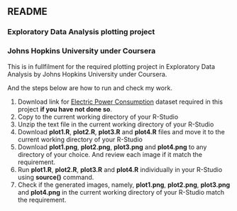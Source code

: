 ## README
### Exploratory Data Analysis plotting project 
### Johns Hopkins University under Coursera

This is in fullfilment for the required plotting project in Exploratory Data Analysis by Johns Hopkins University under Coursera.

And the steps below are how to run and check my work.

1. Download link for [Electric Power Consumption](https://d396qusza40orc.cloudfront.net/exdata%2Fdata%2Fhousehold_power_consumption.zip) dataset required in this project **if you have not done so**.
2. Copy to the current working directory of your R-Studio
3. Unzip the text file in the current working directory of your R-Studio
4. Download **plot1.R**, **plot2.R**, **plot3.R** and **plot4.R** files and move it to the current working directory of your R-Studio
5. Download **plot1.png**, **plot2.png**, **plot3.png** and **plot4.png** to any directory of your choice. And review each image if it match the requirement.
6. Run **plot1.R**, **plot2.R**, **plot3.R** and **plot4.R** individually in your R-Studio using **source()** command.
7. Check if the generated images, namely, **plot1.png**, **plot2.png**, **plot3.png** and **plot4.png** in the current working directory of your R-Studio match the requirement.
